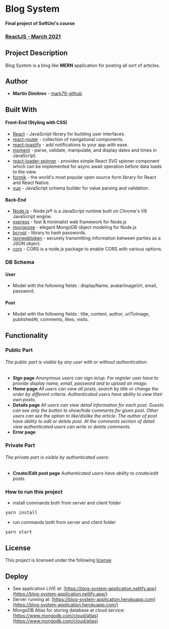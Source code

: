 # Blog System

#### Final project of SoftUni's course

### [ReactJS - March 2021](https://softuni.bg/trainings/3315/reactjs-march-2021)

## Project Description

Blog System is a blog like **MERN** application for posting all sort of articles.

## Author

* **Martin Dimitrov** - [mark79-github](https://github.com/mark79-github/)

## Built With

#### Front-End (Styling with CSS)

* [React](https://reactjs.org/) - JavaScript library for building user interfaces.
* [react-router](https://reactrouter.com/) - collection of navigational components.
* [react-toastify](https://www.npmjs.com/package/react-toastify) - add notifications to your app with ease.
* [moment](https://momentjs.com/) - parse, validate, manipulate, and display dates and times in JavaScript.
* [react-loader-spinner](https://www.npmjs.com/package/react-loader-spinner) - provides simple React SVG spinner
  component which can be implemented for async await operation before data loads to the view.
* [formik](https://formik.org/) - the world's most popular open source form library for React and React Native.
* [yup](https://www.npmjs.com/package/yup) - JavaScript schema builder for value parsing and validation.

#### Back-End

* [Node.js](https://nodejs.org/en/) - Node.js® is a JavaScript runtime built on Chrome's V8 JavaScript engine.
* [express](https://expressjs.com/) - fast & minimalist web framework for Node.js
* [mongoose](https://mongoosejs.com/) - elegant MongoDB object modeling for Node.js
* [bcrypt](https://www.npmjs.com/package/bcrypt) - library to hash passwords.
* [jsonwebtoken](https://www.npmjs.com/package/jsonwebtoken) - securely transmitting information between parties as a
  JSON object.
* [cors](https://www.npmjs.com/package/cors) - CORS is a node.js package to enable CORS with various options.

### DB Schema

#### User

* Model with the following fields : displayName, avatarImageUrl, email, password.

#### Post

* Model with the following fields : title, content, author, urlToImage, publishedAt, comments, likes, visits.

## Functionality

### Public Part

###### The public part is visible by any user with or without authentication:

- **Sign page**
  _Anonymous users can sign in/up. For register user have to provide display name, email, password and to upload an
  image._
- **Home page**
  _All users can view all posts, search by title or change the order by different criteria. Authenticated users have
  ability to view their own posts._
- **Details page**
  _All users can view detail information for each post. Guests can see only the button to show/hide comments for given
  post. Other users can see the option to like/dislike the article. The author of post have ability to edit or delete
  post. At the comments section of detail view authenticated users can write or delete comments._
- **Error page**

### Private Part

###### The private part is visible by authenticated users:

- **Create/Edit post page**
  _Authenticated users have ability to create/edit posts._
  
### How to run this project

- install commands both from server and client folder

 <pre>yarn install</pre>

- run commands both from server and client folder

 <pre>yarn start</pre>

## License

This project is licensed under the following [license](LICENSE)

## Deploy

* See application LIVE at: [https://blog-system-application.netlify.app](https://blog-system-application.netlify.app/)
* Server running at: [https://blog-system-application.herokuapp.com](https://blog-system-application.herokuapp.com/)
* MongoDB Atlas for storing database at cloud
  service: [https://www.mongodb.com/cloud/atlas](https://www.mongodb.com/cloud/atlas)



